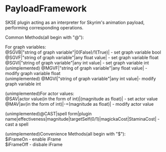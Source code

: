 # PayloadFramework
SKSE plugin acting as an interpreter for Skyrim's animation payload, performing corresponding operations.

Common Methods(all begin with "@"):

For graph variables:<br/>
@SGVB|"string of graph variable"|0(False)/1(True)| - set graph variable bool<br/>
@SGVF|"string of graph variable"|any float value| - set graph variable float<br/>
@SGVI|"string of graph variable"|any int value| - set graph variable int<br/>
(unimplemented) @MGVF|"string of graph variable"|any float value| - modify graph variable float<br/> 
(unimplemented) @MGVI|"string of graph variable"|any int value|- modify graph variable int<br/>

(unimplemented)For actor values:<br/>
@SAV|actor value(in the form of int)|(magnitude as float)| - set actor value<br/>
@MAV|av(in the form of int)|-+(magnitude as float)| - modify actor value<br/>

(unimplemented)@CAST|spell form|plugin name|effectiveness|magnitude|targetSelf(0/1)|magickaCost|StaminaCost| - cast a spell<br/>

(unimplemented)Convenience Methods(all begin with "$"):<br/>
$iFrameOn - enable iFrame<br/>
$iFrameOff - disbale iFrame<br/>
